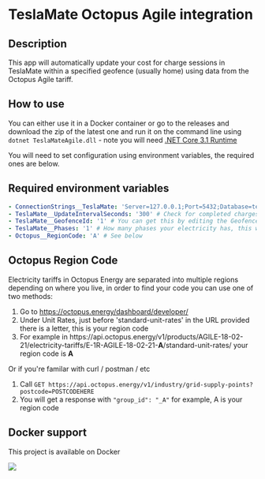 # TeslaMate Octopus Agile integration

## Description
This app will automatically update your cost for charge sessions in TeslaMate within a specified geofence (usually home) using data from the Octopus Agile tariff.

## How to use
You can either use it in a Docker container or go to the releases and download the zip of the latest one and run it on the command line using `dotnet TeslaMateAgile.dll` - note you will need [.NET Core 3.1 Runtime](https://dotnet.microsoft.com/download/dotnet-core/3.1)

You will need to set configuration using environment variables, the required ones are below.

## Required environment variables
```yaml
- ConnectionStrings__TeslaMate: 'Server=127.0.0.1;Port=5432;Database=teslamate;User Id=teslamate;Password=teslamate;'
- TeslaMate__UpdateIntervalSeconds: '300' # Check for completed charges without a set cost every x seconds
- TeslaMate__GeofenceId: '1' # You can get this by editing the Geofence inside TeslaMate and getting it from the url 
- TeslaMate__Phases: '1' # How many phases your electricity has, this will usually be 1
- Octopus__RegionCode: 'A' # See below
```

## Octopus Region Code

Electricity tariffs in Octopus Energy are separated into multiple regions depending on where you live, in order to find your code you can use one of two methods:

1. Go to https://octopus.energy/dashboard/developer/
2. Under Unit Rates, just before 'standard-unit-rates' in the URL provided there is a letter, this is your region code
3. For example in https://<span></span>api.octopus.energy/v1/products/AGILE-18-02-21/electricity-tariffs/E-1R-AGILE-18-02-21-**A**/standard-unit-rates/ your region code is **A**

Or if you're familar with curl / postman / etc

1. Call `GET https://api.octopus.energy/v1/industry/grid-supply-points?postcode=POSTCODEHERE`
2. You will get a response with `"group_id": "_A"` for example, A is your region code

## Docker support
This project is available on Docker

[![](https://img.shields.io/docker/pulls/mattjeanes/teslamateagile.svg)](https://hub.docker.com/repository/docker/mattjeanes/teslamateagile)
